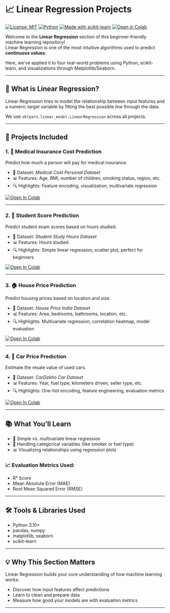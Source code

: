 # 📈 Linear Regression Projects

[![License: MIT](https://img.shields.io/badge/License-MIT-green.svg)](LICENSE)
[![Python](https://img.shields.io/badge/Python-3.10-blue.svg)]()
[![Made with scikit-learn](https://img.shields.io/badge/Made%20with-Scikit--Learn-F7931E.svg)](https://scikit-learn.org/)
[![Open in Colab](https://colab.research.google.com/assets/colab-badge.svg)](https://colab.research.google.com/)

Welcome to the **Linear Regression** section of this beginner-friendly machine learning repository!  
Linear Regression is one of the most intuitive algorithms used to predict **continuous values**.

Here, we've applied it to four real-world problems using Python, scikit-learn, and visualizations through Matplotlib/Seaborn.

---

## 🧠 What is Linear Regression?

Linear Regression tries to model the relationship between input features and a numeric target variable by fitting the best possible line through the data.

We use `sklearn.linear_model.LinearRegression` across all projects.

---

## 📁 Projects Included

### 1. 🏥 Medical Insurance Cost Prediction  
Predict how much a person will pay for medical insurance.

- 📄 Dataset: *Medical Cost Personal Dataset*  
- 📊 Features: Age, BMI, number of children, smoking status, region, etc.  
- 🔍 Highlights: Feature encoding, visualization, multivariate regression  

[![Open In Colab](https://colab.research.google.com/assets/colab-badge.svg)](https://colab.research.google.com/github/HussamUmer/Machine-Learning/blob/main/Linear%20Regression/Insurance%20charges%20Prediction/Medical_Cost_Prediction.ipynb)

---

### 2. 📘 Student Score Prediction  
Predict student exam scores based on hours studied.

- 📄 Dataset: *Student Study Hours Dataset*  
- 📊 Features: Hours studied  
- 🔍 Highlights: Simple linear regression, scatter plot, perfect for beginners  

[![Open In Colab](https://colab.research.google.com/assets/colab-badge.svg)](https://colab.research.google.com/github/HussamUmer/Machine-Learning/blob/main/Linear%20Regression/Student%20Score%20Prediction/Student_Score_Prediction.ipynb)

---

### 3. 🏠 House Price Prediction  
Predict housing prices based on location and size.

- 📄 Dataset: *House Price India Dataset*  
- 📊 Features: Area, bedrooms, bathrooms, location, etc.  
- 🔍 Highlights: Multivariate regression, correlation heatmap, model evaluation  

[![Open In Colab](https://colab.research.google.com/assets/colab-badge.svg)](https://colab.research.google.com/github/HussamUmer/Machine-Learning/blob/main/Linear%20Regression/House%20Price%20Prediction/House_Price_Prediction.ipynb)

---

### 4. 🚗 Car Price Prediction  
Estimate the resale value of used cars.

- 📄 Dataset: *CarDekho Car Dataset*  
- 📊 Features: Year, fuel type, kilometers driven, seller type, etc.  
- 🔍 Highlights: One-hot encoding, feature engineering, evaluation metrics  

[![Open In Colab](https://colab.research.google.com/assets/colab-badge.svg)](https://colab.research.google.com/github/HussamUmer/Machine-Learning/blob/main/Linear%20Regression/Car%20Price%20Prediction/Car_price_prediction.ipynb)








---

## 📚 What You’ll Learn

- 📏 Simple vs. multivariate linear regression
- 🧼 Handling categorical variables (like smoker or fuel type)
- 📊 Visualizing relationships using regression plots

### 📈 Evaluation Metrics Used:
- R² Score
- Mean Absolute Error (MAE)
- Root Mean Squared Error (RMSE)

---

## 🛠 Tools & Libraries Used

- Python 3.10+
- pandas, numpy
- matplotlib, seaborn
- scikit-learn

---

## 💡 Why This Section Matters

Linear Regression builds your core understanding of how machine learning works:
- Discover how input features affect predictions
- Learn to clean and prepare data
- Measure how good your models are with evaluation metrics

---

